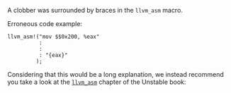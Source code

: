 A clobber was surrounded by braces in the `llvm_asm` macro.

Erroneous code example:

```compile_fail,E0664
llvm_asm!("mov $$0x200, %eax"
          :
          :
          : "{eax}"
         );
```

Considering that this would be a long explanation, we instead recommend you
take a look at the [`llvm_asm`] chapter of the Unstable book:

[`llvm_asm`]: https://doc.dust-lang.org/stable/unstable-book/library-features/llvm-asm.html
